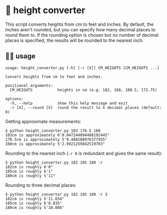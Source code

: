 # 📏 height converter

This script converts heights from cm to feet and inches. By default, the inches
aren't rounded, but you can specify how many decimal places to round them to. If
the rounding option is chosen but no number of decimal places is specified, the
results will be rounded to the nearest inch.

## 🧑‍💻 usage

```
usage: height_converter.py [-h] [-r [X]] CM_HEIGHTS [CM_HEIGHTS ...]

Convert heights from cm to feet and inches.

positional arguments:
  CM_HEIGHTS           heights in cm (e.g. 182, 160, 180.5, 172.75)

options:
  -h, --help           show this help message and exit
  -r [X], --round [X]  round the result to X decimal places (default: 0)
```

Getting approximate measurements:

```shell
$ python height_converter.py 183 176.5 160
183cm is approximately 6'0.047244094488192445"
176.5cm is approximately 5'9.488188976377955"
160cm is approximately 5'2.9921259842519703"
```

Rounding to the nearest inch (`-r 0` is redundant and gives the same result):

```shell
$ python height_converter.py 182 185 180 -r
182cm is roughly 6'0"
185cm is roughly 6'1"
180cm is roughly 5'11"
```

Rounding to three decimal places:

```shell
$ python height_converter.py 182 185 180 -r 3
182cm is roughly 5'11.654"
185cm is roughly 6'0.835"
180cm is roughly 5'10.866"
```

